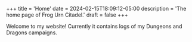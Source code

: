 +++
title = 'Home'
date = 2024-02-15T18:09:12-05:00
description = 'The home page of Frog Urn Citadel.'
draft = false
+++

Welcome to my website! Currently it contains logs of my Dungeons and Dragons campaigns.
